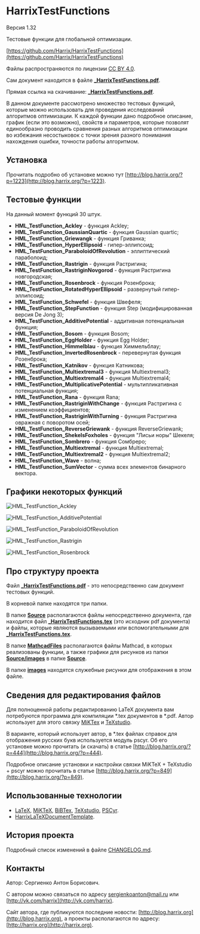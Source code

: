 # HarrixTestFunctions

Версия 1.32

Тестовые функции для глобальной оптимизации.

[https://github.com/Harrix/HarrixTestFunctions](https://github.com/Harrix/HarrixTestFunctions)

Файлы распространяются по лицензии [CC BY 4.0](https://github.com/Harrix/HarrixTestFunctions/blob/master/LICENSE.md).

Сам документ находится в файле [**_HarrixTestFunctions.pdf**](https://github.com/Harrix/HarrixTestFunctions/blob/master/_HarrixTestFunctions.pdf).

Прямая ссылка на скачивание: [**_HarrixTestFunctions.pdf**](https://raw.github.com/Harrix/HarrixTestFunctions/master/_HarrixTestFunctions.pdf).

В данном документе рассмотрено множество тестовых функций, которые можно использовать для проведения исследований алгоритмов оптимизации. К каждой функции дано подробное описание, график (если это возможно), свойств и параметров, которые позволят единообразно проводить сравнения разных алгоритмов оптимизации во избежания несостыковок с точки зрения разного понимания нахождения ошибки, точности работы алгоритмом.

## Установка

Прочитать подробно об установке можно тут [http://blog.harrix.org/?p=1223](http://blog.harrix.org/?p=1223).

## Тестовые функции

На данный момент функций 30 штук.

* **HML_TestFunction_Ackley** - функция Ackley;
* **HML_TestFunction_GaussianQuartic** - функция Gaussian quartic;
* **HML_TestFunction_Griewangk** - функция Гриванка;
* **HML_TestFunction_HyperEllipsoid** - гипер-эллипсоид;
* **HML_TestFunction_ParaboloidOfRevolution** - эллиптический параболоид;
* **HML_TestFunction_Rastrigin** - функция Растригина;
* **HML_TestFunction_RastriginNovgorod** - функция Растригина новгородская;
* **HML_TestFunction_Rosenbrock** - функция Розенброка;
* **HML_TestFunction_RotatedHyperEllipsoid** - развернутый гипер-эллипсоид;
* **HML_TestFunction_Schwefel** - функция Швефеля;
* **HML_TestFunction_StepFunction** - функция Step (модифицированная версия De Jong 3);
* **HML_TestFunction_AdditivePotential** - аддитивная потенциальная функция;
* **HML_TestFunction_Bosom** - функция Bosom;
* **HML_TestFunction_EggHolder** - функция Egg Holder;
* **HML_TestFunction_Himmelblau** - функция Химмельблау;
* **HML_TestFunction_InvertedRosenbrock** - перевернутая функция Розенброка;
* **HML_TestFunction_Katnikov** - функция Катникова;
* **HML_TestFunction_Multiextremal3** - функция Multiextremal3;
* **HML_TestFunction_Multiextremal4** - функция Multiextremal4;
* **HML_TestFunction_MultiplicativePotential** - мультипликативная потенциальная функция;
* **HML_TestFunction_Rana** - функция Rana;
* **HML_TestFunction_RastriginWithChange** - функция Растригина с изменением коэффициентов;
* **HML_TestFunction_RastriginWithTurning** - функция Растригина овражная с поворотом осей;
* **HML_TestFunction_ReverseGriewank** - функция ReverseGriewank;
* **HML_TestFunction_ShekelsFoxholes** - функция "Лисьи норы" Шекеля;
* **HML_TestFunction_Sombrero** - функция Сомбреро;
* **HML_TestFunction_Multiextremal** - функция Multiextremal;
* **HML_TestFunction_Multiextremal2** - функция Multiextremal2;
* **HML_TestFunction_Wave** - волна;
* **HML_TestFunction_SumVector** - сумма всех элементов бинарного вектора.

## Графики некоторых функций

![HML_TestFunction_Ackley](https://raw.githubusercontent.com/Harrix/HarrixTestFunctions/master/images/MHL_TestFunction_Ackley.png)

![HML_TestFunction_AdditivePotential](https://raw.githubusercontent.com/Harrix/HarrixTestFunctions/master/images/MHL_TestFunction_AdditivePotential.png)

![HML_TestFunction_ParaboloidOfRevolution](https://raw.githubusercontent.com/Harrix/HarrixTestFunctions/master/images/MHL_TestFunction_ParaboloidOfRevolution.png)

![HML_TestFunction_Rastrigin](https://raw.githubusercontent.com/Harrix/HarrixTestFunctions/master/images/MHL_TestFunction_Rastrigin.png)

![HML_TestFunction_Rosenbrock](https://raw.githubusercontent.com/Harrix/HarrixTestFunctions/master/images/MHL_TestFunction_Rosenbrock.png)

## Про структуру проекта

Файл [**_HarrixTestFunctions.pdf**](https://github.com/Harrix/HarrixTestFunctions/blob/master/_HarrixTestFunctions.pdf) - это непосредственно сам документ тестовых функций.

В корневой папке находятся три папки.

В папке [**Source**](https://github.com/Harrix/HarrixTestFunctions/blob/master/Source) располагаются файлы непосредственно документа, где находится файл [**_HarrixTestFunctions.tex**](https://github.com/Harrix/HarrixTestFunctions/blob/master/_HarrixTestFunctions.tex) (это исходник pdf документа) и файлы, которые являются вызываемыми или вспомогательными для [**_HarrixTestFunctions.tex**](https://github.com/Harrix/HarrixTestFunctions/blob/master/_HarrixTestFunctions.tex).

В папке [**MathcadFiles**](https://github.com/Harrix/HarrixTestFunctions/blob/master/MathcadFiles) располагаются файлы Mathcad, в которых реализованы функции, а также графики для рисунков из папки [**Source/images**](https://github.com/Harrix/HarrixTestFunctions/blob/master/Source/images) в папке [**Source**](https://github.com/Harrix/HarrixTestFunctions/blob/master/Source).

В папке [**images**](https://github.com/Harrix/HarrixTestFunctions/blob/master/images) находятся служебные рисунки для отображения в этом файле.

## Сведения для редактирования файлов

Для полноценной работы редактированию LaTeX документа вам потребуются программа для компиляции \*.tex документов в \*.pdf. Автор использует для этого связку [MiKTex](http://www.miktex.org/) и [TeXstudio](http://texstudio.sourceforge.net/).

В варианте, который использует автор, в \*.tex файлах справок для отображения русских букв используется модуль pscyr. Об его установке можно прочитать (и скачать) в статье [http://blog.harrix.org/?p=444](http://blog.harrix.org/?p=444).

Подробное описание установки и настройки связки MiKTeX + TeXstudio + pscyr можно прочитать в статье [http://blog.harrix.org/?p=849](http://blog.harrix.org/?p=849).

## Использованные технологии

- [LaTeX](http://ru.wikipedia.org/wiki/LaTeX), [MiKTeX](http://miktex.org/), [BiBTex](http://ru.wikipedia.org/wiki/BibTeX), [TeXstudio](http://texstudio.sourceforge.net/), [PSCyr]([http://blog.harrix.org/?p=444](http://blog.harrix.org/?p=444)).
- [HarrixLaTeXDocumentTemplate](https://github.com/Harrix/HarrixLaTeXDocumentTemplate).

## История проекта

Подробный список изменений в файле [CHANGELOG.md](https://github.com/Harrix/HarrixTestFunctions/blob/master/CHANGELOG.md).

## Контакты

Автор: Сергиенко Антон Борисович.

С автором можно связаться по адресу [sergienkoanton@mail.ru](mailto:sergienkoanton@mail.ru) или  [http://vk.com/harrix](http://vk.com/harrix).

Сайт автора, где публикуются последние новости: [http://blog.harrix.org](http://blog.harrix.org), а проекты располагаются по адресу: [http://harrix.org](http://harrix.org).